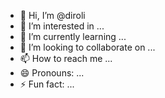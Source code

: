 - 👋 Hi, I’m @diroli
- 👀 I’m interested in ...
- 🌱 I’m currently learning ...
- 💞️ I’m looking to collaborate on ...
- 📫 How to reach me ...
- 😄 Pronouns: ...
- ⚡ Fun fact: ...

<!---
diroli/diroli is a ✨ special ✨ repository because its `README.md` (this file) appears on your GitHub profile.
You can click the Preview link to take a look at your changes.
--->
